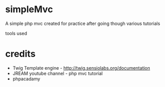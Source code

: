 simpleMvc
==========
A simple php mvc created for practice after going though various tutorials

tools used

credits
========
 - Twig Template engine - http://twig.sensiolabs.org/documentation
 - JREAM youtube channel - php mvc tutorial
 - phpacadamy 
